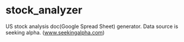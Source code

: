 # stock_analyzer

US stock analysis doc(Google Spread Sheet) generator. 
Data source is seeking alpha. (www.seekingalpha.com)
